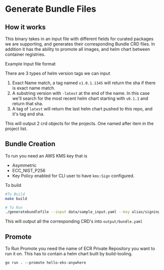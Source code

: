 # Generate Bundle Files

## How it works

This binary takes in an input file with different fields for curated packages we are supporting, and generates their corresponding Bundle CRD files. In addition it has the ability to promote all images, and helm chart between container registries.

Example Input file format

There are 3 types of helm version tags we can input 

1. Exact Name match, a tag named `v1.0.1.1345` will return the sha if there is exact name match.
2. A substring version with `-latest` at the end of the name. In this case we'll search for the most recent helm chart starting with `v0.1.1` and return that sha.
3. A tag of `latest` will return the last helm chart pushed to this repo, and it's tag and sha.

This will output 2 crd objects for the projects. One named after item in the project list.

## Bundle Creation

To run you need an AWS KMS key that is
- Asymmetric
- ECC_NIST_P256
- Key Policy enabled for CLI user to have `kms:Sign` configured. 

To build

```bash
#To Build
make build

# To Run
./generatebundlefile --input data/sample_input.yaml --key alias/signingPackagesKey
```

This will output all the corresponding CRD's into `output/bundle.yaml` 

## Promote
To Run Promote you need the name of ECR Private Repository you want to run it on. This has to contain a helm chart built by build-tooling.

```
go run . --promote hello-eks-anywhere
```

